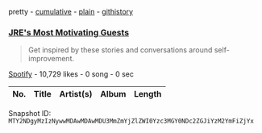 pretty - [cumulative](/playlists/cumulative/37i9dQZF1DX6gAnC9ioCxB.md) - [plain](/playlists/plain/37i9dQZF1DX6gAnC9ioCxB) - [githistory](https://github.githistory.xyz/mackorone/spotify-playlist-archive/blob/main/playlists/plain/37i9dQZF1DX6gAnC9ioCxB)

### [JRE's Most Motivating Guests](https://open.spotify.com/playlist/37i9dQZF1DX6gAnC9ioCxB)

> Get inspired by these stories and conversations around self\-improvement.

[Spotify](https://open.spotify.com/user/spotify) - 10,729 likes - 0 song - 0 sec

| No. | Title | Artist(s) | Album | Length |
|---|---|---|---|---|

Snapshot ID: `MTY2NDgyMzIzNywwMDAwMDAwMDU3MmZmYjZlZWI0Yzc3MGY0NDc2ZGJiYzM2YmFiZjYx`
